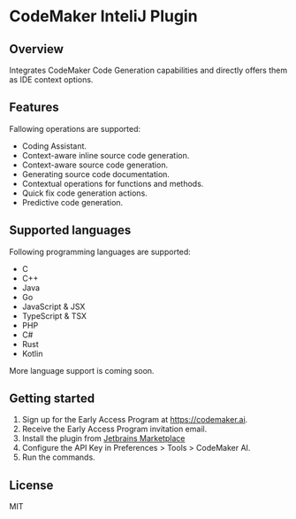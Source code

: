 # CodeMaker InteliJ Plugin

## Overview

Integrates CodeMaker Code Generation capabilities and directly offers them as IDE context options.

## Features

Fallowing operations are supported:

* Coding Assistant.
* Context-aware inline source code generation.
* Context-aware source code generation.
* Generating source code documentation.
* Contextual operations for functions and methods.
* Quick fix code generation actions.
* Predictive code generation.

## Supported languages

Following programming languages are supported:

* C
* C++
* Java
* Go
* JavaScript & JSX
* TypeScript & TSX
* PHP
* C#
* Rust
* Kotlin
  
More language support is coming soon.

## Getting started

1. Sign up for the Early Access Program at https://codemaker.ai.
2. Receive the Early Access Program invitation email. 
3. Install the plugin from [Jetbrains Marketplace](https://plugins.jetbrains.com/plugin/21445-codemaker-ai)
4. Configure the API Key in Preferences > Tools > CodeMaker AI.
5. Run the commands.

## License

MIT
